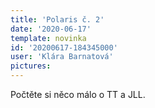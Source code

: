 ```yaml
---
title: 'Polaris č. 2'
date: '2020-06-17'
template: novinka
id: '20200617-184345000'
user: 'Klára Barnatová'
pictures:
---
```

Počtěte si něco málo o TT a JLL.
